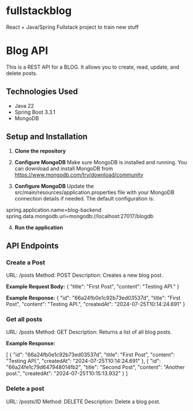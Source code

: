 # fullstackblog
React + Java/Spring Fullstack project to train new stuff

# Blog API

This is a REST API for a BLOG. It allows you to create, read, update, and delete posts.

## Technologies Used

- Java 22
- Spring Boot 3.3.1
- MongoDB

## Setup and Installation

1. **Clone the repository**

2. **Configure MongoDB**
Make sure MongoDB is installed and running. You can download and install MongoDB from 
https://www.mongodb.com/try/download/community

3. **Configure MongoDB**
Update the src/main/resources/application.properties file with your MongoDB connection details if needed. The default configuration is:

spring.application.name=blog-backend
spring.data.mongodb.uri=mongodb://localhost:27017/blogdb

4. **Run the application**

## API Endpoints

### Create a Post

URL: /posts
Method: POST
Description: Creates a new blog post.

**Example Request Body:**
{
  "title": "First Post",
  "content": "Testing API."
}

**Example Response:**
{
  "id": "66a24fb0e1c92b73ed03537d",
  "title": "First Post",
  "content": "Testing API.",
  "createdAt": "2024-07-25T10:14:24.691"
}

### Get all posts

URL: /posts
Method: GET
Description: Returns a list of all blog posts.

**Example Response:**

[
  {
    "id": "66a24fb0e1c92b73ed03537d",
    "title": "First Post",
    "content": "Testing API.",
    "createdAt": "2024-07-25T10:14:24.691"
  },
  {
    "id": "66a24fe1c79d647948014fb2",
    "title": "Second Post",
    "content": "Another post.",
    "createdAt": "2024-07-25T10:15:13.932"
  }
]

### Delete a post

URL: /posts/ID
Method: DELETE
Description: Delete a blog post.
